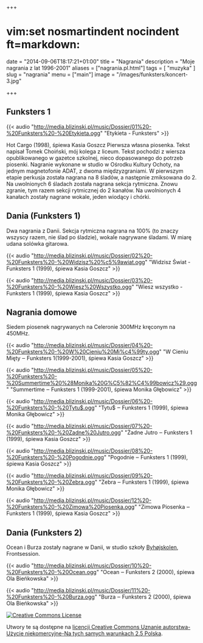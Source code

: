 +++
# vim:set nosmartindent nocindent ft=markdown:
date = "2014-09-06T18:17:21+01:00"
title = "Nagrania"
description = "Moje nagrania z lat 1996-2001"
aliases = ["nagrania.pl.html"]
tags = [ "muzyka" ]
slug = "nagrania"
menu = ["main"]
image = "/images/funksters/koncert-3.jpg"

+++
<!--more-->

## Funksters 1

{{< audio "http://media.blizinski.pl/music/Dossier/01%20-%20Funksters%20-%20Etykieta.ogg" "Etykieta - Funksters" >}}

Hot Cargo (1998), śpiewa Kasia Goszcz  Pierwsza własna piosenka. Tekst napisał
Tomek Choiński, mój kolega z liceum.  Tekst pochodzi z wiersza opublikowanego w
gazetce szkolnej, nieco dopasowanego do potrzeb piosenki. Nagranie wykonane w
studio w Ośrodku Kultury Ochoty, na jednym magnetofonie ADAT, z dwoma
międzyzgraniami. W pierwszym etapie perkusja została nagrana na 8 śladów, a
następnie zmiksowana do 2. Na uwolnionych 6 śladach została nagrana sekcja
rytmiczna. Znowu zgranie, tym razem sekcji rytmicznej do 2 kanałów. Na
uwolnionych 4 kanałach zostały nagrane wokale, jeden wiodący i chórki.

## Dania (Funksters 1)

Dwa nagrania z Danii. Sekcja rytmiczna nagrana na 100% (to znaczy wszyscy razem,
nie ślad po śladzie), wokale nagrywane śladami.  W miarę udana solówka gitarowa.

{{< audio "http://media.blizinski.pl/music/Dossier/02%20-%20Funksters%20-%20Widzisz%20%c5%9awiat.ogg" "Widzisz Świat - Funksters 1 (1999), śpiewa Kasia Goszcz" >}}

{{< audio "http://media.blizinski.pl/music/Dossier/03%20-%20Funksters%20-%20Wiesz%20Wszystko.ogg" "Wiesz wszystko - Funksters 1 (1999), śpiewa Kasia Goszcz" >}}

## Nagrania domowe

Siedem piosenek nagrywanych na Celeronie 300MHz kręconym na 450MHz.

{{< audio "http://media.blizinski.pl/music/Dossier/04%20-%20Funksters%20-%20W%20Cieniu%20Mi%c4%99ty.ogg" "W Cieniu Mięty ‒ Funksters 1(1999-2001), śpiewa Kasia Goszcz" >}}

{{< audio "http://media.blizinski.pl/music/Dossier/05%20-%20Funksters%20-%20Summertime%20%28Monika%20G%C5%82%C4%99bowicz%29.ogg" "Summertime ‒ Funksters 1 (1999-2001), śpiewa Monika Głębowicz" >}}

{{< audio "http://media.blizinski.pl/music/Dossier/06%20-%20Funksters%20-%20Tytu$.ogg" "Tytu$ ‒ Funksters 1 (1999), śpiewa Monika Głębowicz" >}}

{{< audio "http://media.blizinski.pl/music/Dossier/07%20-%20Funksters%20-%20Zadne%20Jutro.ogg" "Żadne Jutro ‒ Funksters 1 (1999), śpiewa Kasia Goszcz" >}}

{{< audio "http://media.blizinski.pl/music/Dossier/08%20-%20Funksters%20-%20Pogodnie.ogg" "Pogodnie ‒ Funksters 1 (1999), śpiewa Kasia Goszcz" >}}

{{< audio "http://media.blizinski.pl/music/Dossier/09%20-%20Funksters%20-%20Zebra.ogg" "Zebra ‒ Funksters 1 (1999), śpiewa Monika Głębowicz" >}}

{{< audio "http://media.blizinski.pl/music/Dossier/12%20-%20Funksters%20-%20Zimowa%20Piosenka.ogg" "Zimowa Piosenka ‒ Funksters 1 (1999), śpiewa Kasia Goszcz" >}}

## Dania (Funksters 2)

Ocean i Burza zostały nagrane w Danii, w studio szkoły
[Byhøjskolen](http://bhs.dk/), Frontsession.

{{< audio "http://media.blizinski.pl/music/Dossier/10%20-%20Funksters%20-%20Ocean.ogg" "Ocean ‒ Funksters 2 (2000), śpiewa Ola Bieńkowska" >}}

{{< audio "http://media.blizinski.pl/music/Dossier/11%20-%20Funksters%20-%20Burza.ogg" "Burza ‒ Funksters 2 (2000), śpiewa Ola Bieńkowska" >}}

<a rel="license" href="http://creativecommons.org/licenses/by-nc-sa/2.5/pl/">
  <img alt="Creative Commons License" src="http://i.creativecommons.org/l/by-nc-sa/2.5/pl/88x31.png" />
</a>

Utwory te są dostępne na
<a rel="license" href="http://creativecommons.org/licenses/by-nc-sa/2.5/pl/">licencji Creative Commons Uznanie autorstwa-Użycie niekomercyjne-Na tych samych warunkach 2.5 Polska</a>.

[etykieta]: http://media.blizinski.pl/music/Dossier/01%20-%20Funksters%20-%20Etykieta.ogg
[widzisz-swiat]: http://media.blizinski.pl/music/Dossier/02%20-%20Funksters%20-%20Widzisz%20%c5%9awiat.ogg
[wiesz-wszystko]: http://media.blizinski.pl/music/Dossier/03%20-%20Funksters%20-%20Wiesz%20Wszystko.ogg
[ola]: http://www.olabienkowska.com/ "Strona domowa Oli Bieńkowskiej"
[ocean]: http://media.blizinski.pl/music/Dossier/10%20-%20Funksters%20-%20Ocean.ogg
[burza]: http://media.blizinski.pl/music/Dossier/11%20-%20Funksters%20-%20Burza.ogg
[zimowa-piosenka]: http://media.blizinski.pl/music/Dossier/12%20-%20Funksters%20-%20Zimowa%20Piosenka.ogg
